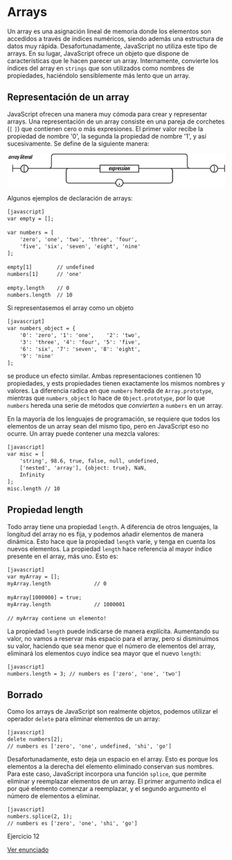 # Arrays

Un array es una asignación lineal de memoria donde los elementos son accedidos a través de índices numéricos, siendo además una estructura de datos muy rápida. Desafortunadamente, JavaScript no utiliza este tipo de arrays. En su lugar, JavaScript ofrece un objeto que dispone de características que le hacen parecer un array. Internamente, convierte los índices del array en `strings` que son utilizados como nombres de propiedades, haciéndolo sensiblemente más lento que un array.

## Representación de un array

JavaScript ofrecen una manera muy cómoda para crear y representar arrays. Una representación de un array consiste en una pareja de corchetes (`[` `]`) que contienen cero o más expresiones. El primer valor recibe la propiedad de nombre '0', la segunda la propiedad de nombre '1', y así sucesivamente. Se define de la siguiente manera:

<img src="images/diagrams/array-literal.png" alt="Diagrama de representación de array">

Algunos ejemplos de declaración de arrays:

    [javascript]
    var empty = [];
    
    var numbers = [
        'zero', 'one', 'two', 'three', 'four',
        'five', 'six', 'seven', 'eight', 'nine'
    ];
    
    empty[1]        // undefined
    numbers[1]      // 'one'
    
    empty.length    // 0
    numbers.length  // 10

Si representasemos el array como un objeto

    [javascript]
    var numbers_object = {
        '0': 'zero', '1': 'one',    '2': 'two',
        '3': 'three', '4': 'four', '5': 'five',
        '6': 'six', '7': 'seven', '8': 'eight',
        '9': 'nine'
    ];

se produce un efecto similar. Ambas representaciones contienen 10 propiedades, y ests propiedades tienen exactamente los mismos nombres y valores. La diferencia radica en que `numbers` hereda de `Array.prototype`, mientras que `numbers_object` lo hace de `Object.prototype`, por lo que `numbers` hereda una serie de métodos que *convierten* a `numbers` en un array.

En la mayoría de los lenguajes de programación, se requiere que todos los elementos de un array sean del mismo tipo, pero en JavaScript eso no ocurre. Un array puede contener una mezcla valores:

    [javascript]
    var misc = [
        'string', 98.6, true, false, null, undefined,
        ['nested', 'array'], {object: true}, NaN,
        Infinity
    ];
    misc.length // 10

## Propiedad length

Todo array tiene una propiedad `length`. A diferencia de otros lenguajes, la longitud del array no es fija, y podemos añadir elementos de manera dinámica. Esto hace que la propiedad `length` varíe, y tenga en cuenta los nuevos elementos. La propiedad `length` hace referencia al mayor índice presente en el array, más uno. Esto es:

    [javascript]
    var myArray = [];
    myArray.length              // 0
    
    myArray[1000000] = true;
    myArray.length              // 1000001
    
    // myArray contiene un elemento!

La propiedad `length` puede indicarse de manera explícita. Aumentando su valor, no vamos a reservar más espacio para el array, pero si disminuimos su valor, haciendo que sea menor que el número de elementos del array, eliminará los elementos cuyo índice sea mayor que el nuevo `length`:

    [javascript]
    numbers.length = 3; // numbers es ['zero', 'one', 'two']

## Borrado

Como los arrays de JavaScript son realmente objetos, podemos utilizar el operador `delete` para eliminar elementos de un array:

    [javascript]
    delete numbers[2];
    // numbers es ['zero', 'one', undefined, 'shi', 'go']

Desafortunadamente, esto deja un espacio en el array. Esto es porque los elementos a la derecha del elemento eliminado conservan sus nombres. Para este caso, JavaScript incorpora una función `splice`, que permite eliminar y reemplazar elementos de un array. El primer argumento indica el por qué elemento comenzar a reemplazar, y el segundo argumento el número de elementos a eliminar.

    [javascript]
    numbers.splice(2, 1);
    // numbers es ['zero', 'one', 'shi', 'go']

<div class="exercise">
  <p class="title">Ejercicio 12</p>
</div>

[Ver enunciado](#ej12)